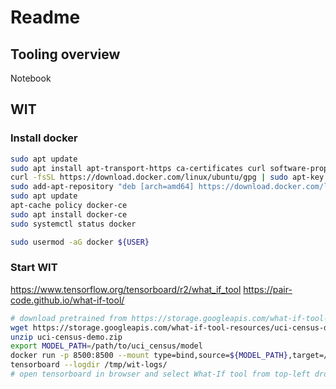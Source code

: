 # Readme

## Tooling overview

Notebook

## WIT

### Install docker

```bash
sudo apt update
sudo apt install apt-transport-https ca-certificates curl software-properties-common
curl -fsSL https://download.docker.com/linux/ubuntu/gpg | sudo apt-key add -
sudo add-apt-repository "deb [arch=amd64] https://download.docker.com/linux/ubuntu bionic stable"
sudo apt update
apt-cache policy docker-ce
sudo apt install docker-ce
sudo systemctl status docker

sudo usermod -aG docker ${USER}
```

### Start WIT

https://www.tensorflow.org/tensorboard/r2/what_if_tool
https://pair-code.github.io/what-if-tool/

```bash
# download pretrained from https://storage.googleapis.com/what-if-tool-resources/uci-census-demo/uci-census-demo.zip
wget https://storage.googleapis.com/what-if-tool-resources/uci-census-demo/uci-census-demo.zip
unzip uci-census-demo.zip
export MODEL_PATH=/path/to/uci_census/model
docker run -p 8500:8500 --mount type=bind,source=${MODEL_PATH},target=/models/uci_income -e MODEL_NAME=uci_income -t tensorflow/serving
tensorboard --logdir /tmp/wit-logs/
# open tensorboard in browser and select What-If tool from top-left dropdown
```

